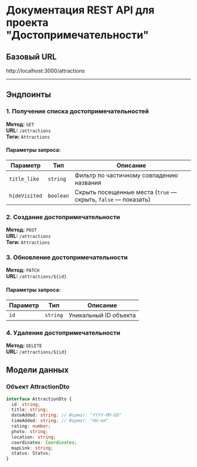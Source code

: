 # Документация REST API для проекта "Достопримечательности"

## Базовый URL

http://localhost:3000/attractions

---

## Эндпоинты

### 1. Получение списка достопримечательностей

**Метод:** `GET`  
**URL:** `/attractions`  
**Теги:** `Attractions`

#### Параметры запроса:

| Параметр      | Тип       | Описание                                                      |
| ------------- | --------- | ------------------------------------------------------------- |
| `title_like`  | `string`  | Фильтр по частичному совпадению названия                      |
| `hideVisited` | `boolean` | Скрыть посещенные места (`true` — скрыть, `false` — показать) |

### 2. Создание достопримечательности

**Метод:** `POST`  
**URL:** `/attractions`  
**Теги:** `Attractions`

### 3. Обновление достопримечательности

**Метод:** `PATCH`  
**URL:** `/attractions/${id}`

#### Параметры запроса:

| Параметр | Тип      | Описание              |
| -------- | -------- | --------------------- |
| `id`     | `string` | Уникальный ID объекта |

### 4. Удаление достопримечательности

**Метод:** `DELETE`  
**URL:** `/attractions/${id}`

## Модели данных

### Объект AttractionDto

```ts
interface AttractionDto {
  id: string;
  title: string;
  dateAdded: string; // Формат: "YYYY-MM-DD"
  timeAdded: string; // Формат: "HH:mm"
  rating: number;
  photo: string;
  location: string;
  coordinates: Coordinates;
  mapLink: string;
  status: Status;
}
```
